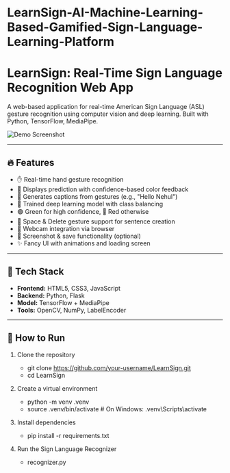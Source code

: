 # LearnSign-AI-Machine-Learning-Based-Gamified-Sign-Language-Learning-Platform
# LearnSign: Real-Time Sign Language Recognition Web App

A web-based application for real-time American Sign Language (ASL) gesture recognition using computer vision and deep learning. Built with Python, TensorFlow, MediaPipe.

![Demo Screenshot](demo.png) <!-- Optional: Replace with your actual image -->

---

## 🔥 Features

- ✋ Real-time hand gesture recognition
- 🎯 Displays prediction with confidence-based color feedback
- 📝 Generates captions from gestures (e.g., "Hello Nehul")
- 🧠 Trained deep learning model with class balancing
- 🟢 Green for high confidence, 🔴 Red otherwise
- 💬 Space & Delete gesture support for sentence creation
- 🎥 Webcam integration via browser
- 💾 Screenshot & save functionality (optional)
- ✨ Fancy UI with animations and loading screen

---

## 🧠 Tech Stack

- **Frontend:** HTML5, CSS3, JavaScript
- **Backend:** Python, Flask
- **Model:** TensorFlow + MediaPipe
- **Tools:** OpenCV, NumPy, LabelEncoder

---

## 🚀 How to Run
1. Clone the repository
   - git clone https://github.com/your-username/LearnSign.git
   - cd LearnSign

2. Create a virtual environment
   - python -m venv .venv
   - source .venv/bin/activate  # On Windows: .venv\Scripts\activate

3. Install dependencies
   - pip install -r requirements.txt
  
4. Run the Sign Language Recognizer
   - recognizer.py

